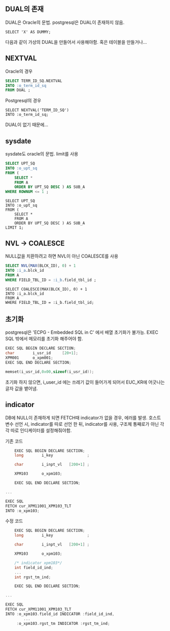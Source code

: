 ## DUAL의 존재

DUAL은 Oracle의 문법. postgresql은 DUAL이 존재하지 않음.
```postgresql
SELECT 'X' AS DUMMY;
```
다음과 같이 가상의 DUAL을 만들어서 사용해야함. 혹은 테이블을 만들거나...

## NEXTVAL

Oracle의 경우
```sql
SELECT TERM_ID_SQ.NEXTVAL 
INTO :o_term_id_sq 
FROM DUAL ;
```

Postgresql의 경우
```postgresql
SELECT NEXTVAL('TERM_ID_SQ') 
INTO :o_term_id_sq;
```

DUAL이 없기 때문에...

## sysdate

sysdate도 oracle의 문법. limit를 사용
```sql
SELECT UPT_SQ 
INTO :o_upt_sq 
FROM ( 
	SELECT * 
	FROM A 
	ORDER BY UPT_SQ DESC ) AS SUB_A
WHERE ROWNUM <= 1 ;
```

```postgresql
SELECT UPT_SQ 
INTO :o_upt_sq 
FROM ( 
	SELECT * 
	FROM A
	ORDER BY UPT_SQ DESC ) AS SUB_A 
LIMIT 1;
```

## NVL -> COALESCE

NULL값을 치환하려고 하면 NVL이 아닌 COALESCE를 사용
```sql
SELECT NVL(MAX(BLCK_ID), 0) + 1 
INTO :i_a.blck_id 
FROM A 
WHERE FIELD_TBL_ID = :i_b.field_tbl_id ;
```

```postgresql
SELECT COALESCE(MAX(BLCK_ID), 0) + 1 
INTO :i_a.blck_id 
FROM A 
WHERE FIELD_TBL_ID = :i_b.field_tbl_id;
```

## 초기화

postgresql은 'ECPG - Embedded SQL in C' 에서 배열 초기화가 불가능.
EXEC SQL 밖에서 메모리를 초기화 해주어야 함.
```c
EXEC SQL BEGIN DECLARE SECTION;
char        i_usr_id     [20+1];
XPM001      o_xpm001;
EXEC SQL END DECLARE SECTION;

memset(i_usr_id,0x00,sizeof(i_usr_id));
```
초기화 하지 않으면, i_user_id 에는 쓰레기 값이 들어가게 되어서 EUC_KR에 어긋나는 글자 값을 뱉어냄.

## indicator

DB에 NULL이 존재하게 되면 FETCH때 indicator가 없을 경우, 에러를 발생.
호스트 변수 선언 시, indicator를 따로 선언 한 뒤, indicator를 사용, 구조체 통째로가 아닌 각각 따로 인디케이터를 설정해줘야함.

기존 코드
```C
    EXEC SQL BEGIN DECLARE SECTION;
    long        i_key               ;

    char        i_inpt_vl   [200+1] ;

    XPM103      o_xpm103;

    EXEC SQL END DECLARE SECTION;

...

EXEC SQL
FETCH cur_XPM11001_XPM103_TLT
INTO :o_xpm103;
```
수정 코드
```c
    EXEC SQL BEGIN DECLARE SECTION;
    long        i_key               ;

    char        i_inpt_vl   [200+1] ;

    XPM103      o_xpm103;

	/* indicator xpm103*/
	int field_id_ind;
	...
	int rgst_tm_ind;

    EXEC SQL END DECLARE SECTION;

...

EXEC SQL
FETCH cur_XPM11001_XPM103_TLT
INTO :o_xpm103.field_id INDICATOR :field_id_ind,
		...
     :o_xpm103.rgst_tm INDICATOR :rgst_tm_ind;
```

